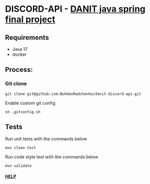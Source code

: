 # DISCORD-API - [DANIT java spring final project](https://github.com/BohdanRadchenko/danit-discord-api)

## Requirements

* Java 17
* docker

## Process:

### Git clone

```
git clone git@github.com:BohdanRadchenko/danit-discord-api.git
```

Enable custom git config
```
sh .gitconfig.sh
```

## Tests

Run unit tests with the commands below

```
mvn clean test
```

Run code style test with the commands below

```
mvn validate
```

#### [HELP](./HELP.md)